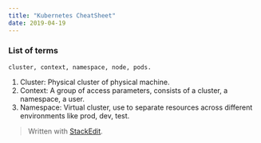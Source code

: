 ```yaml
---
title: "Kubernetes CheatSheet"
date: 2019-04-19
---
```


###  List of terms
	cluster, context, namespace, node, pods.
1. Cluster: Physical cluster of physical machine.
2. Context: A group of access parameters,  consists of a cluster, a namespace, a user.
3. Namespace: Virtual cluster, use to separate resources across different environments like prod, dev, test.

> Written with [StackEdit](https://stackedit.io/).
<!--stackedit_data:
eyJoaXN0b3J5IjpbMTY2NTE1NDc4MiwtMjIxMTI5MjU0LC0yMj
UwNDY0MzksODI3ODUzODU2XX0=
-->